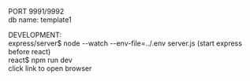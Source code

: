 PORT 9991/9992  
db name: template1  

DEVELOPMENT:  
express/server$ node --watch --env-file=../.env server.js (start express before react)  
react$ npm run dev  
click link to open browser  
